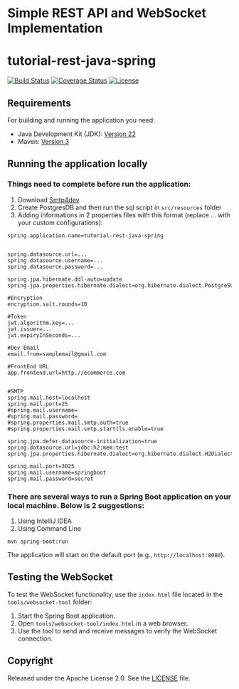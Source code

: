 # Simple REST API and WebSocket Implementation

# tutorial-rest-java-spring

[![Build Status](https://travis-ci.org/codecentric/springboot-sample-app.svg?branch=master)](https://travis-ci.org/codecentric/springboot-sample-app)
[![Coverage Status](https://coveralls.io/repos/github/codecentric/springboot-sample-app/badge.svg?branch=master)](https://coveralls.io/github/codecentric/springboot-sample-app?branch=master)
[![License](http://img.shields.io/:license-apache-blue.svg)](http://www.apache.org/licenses/LICENSE-2.0.html)


## Requirements

For building and running the application you need:

- Java Development Kit (JDK): [Version 22](https://www.oracle.com/java/technologies/downloads/)
- Maven: [Version 3](https://maven.apache.org)

## Running the application locally
### Things need to complete before run the application:
1. Download [Smtp4dev](https://github.com/rnwood/smtp4dev/releases/tag/3.6.1)
2. Create PostgresDB and then run the sql script in `src/resources` folder
3. Adding informations in 2 properties files with this format (replace ... with your custom configurations):
```shell
spring.application.name=tutorial-rest-java-spring


spring.datasource.url=...
spring.datasource.username=...
spring.datasource.password=...

spring.jpa.hibernate.ddl-auto=update
spring.jpa.properties.hibernate.dialect=org.hibernate.dialect.PostgreSQLDialect

#Encryption
encryption.salt.rounds=10

#Token
jwt.algorithm.key=...
jwt.issuer=...
jwt.expiryInSeconds=...

#Dev Email
email.from=samplemail@gmail.com

#FrontEnd URL
app.frontend.url=http.//ecommerce.com


#SMTP
spring.mail.host=localhost
spring.mail.port=25
#spring.mail.username=
#spring.mail.password=
#spring.properties.mail.smtp.auth=true
#spring.properties.mail.smtp.starttls.enable=true

```
```shell
spring.jpa.defer-datasource-initialization=true
spring.datasource.url=jdbc:h2:mem:test
spring.jpa.properties.hibernate.dialect=org.hibernate.dialect.H2Dialect

spring.mail.port=3025
spring.mail.username=springboot
spring.mail.password=secret
```

### There are several ways to run a Spring Boot application on your local machine. Below is 2 suggestions:
1. Using IntelliJ IDEA
2. Using Command Line

```shell
mvn spring-boot:run
```
The application will start on the default port (e.g., `http://localhost:8080`).

## Testing the WebSocket
To test the WebSocket functionality, use the `index.html` file located in the `tools/websocket-tool` folder:
1. Start the Spring Boot application.
2. Open `tools/websocket-tool/index.html` in a web browser.
3. Use the tool to send and receive messages to verify the WebSocket connection.

## Copyright

Released under the Apache License 2.0. See the [LICENSE](https://github.com/codecentric/springboot-sample-app/blob/master/LICENSE) file.

